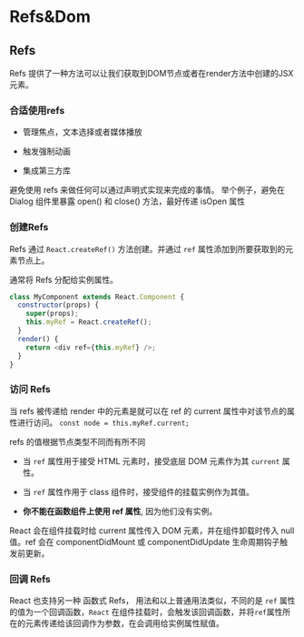 <!--
 * @Author: zhangwu
 * @Date: 2022-04-18 20:45:34
 * @LastEditors: zhangwu
 * @LastEditTime: 2022-04-18 21:23:32
 * @Description: 请填写简介
-->
# Refs&Dom

## Refs

Refs 提供了一种方法可以让我们获取到DOM节点或者在render方法中创建的JSX元素。

### 合适使用refs

* 管理焦点，文本选择或者媒体播放

* 触发强制动画

* 集成第三方库

避免使用 refs 来做任何可以通过声明式实现来完成的事情。
举个例子，避免在 Dialog 组件里暴露 open() 和 close() 方法，最好传递 isOpen 属性

### 创建Refs

Refs 通过 `React.createRef()` 方法创建。并通过 `ref` 属性添加到所要获取到的元素节点上。

通常将 Refs 分配给实例属性。

```javaScript
class MyComponent extends React.Component {
  constructor(props) {
    super(props);
    this.myRef = React.createRef();
  }
  render() {
    return <div ref={this.myRef} />;
  }
}
```

### 访问 Refs

当 refs 被传递给 render 中的元素是就可以在 ref 的 current 属性中对该节点的属性进行访问。
`const node = this.myRef.current;`

refs 的值根据节点类型不同而有所不同

* 当 `ref` 属性用于接受 HTML 元素时，接受底层 DOM 元素作为其 `current` 属性。

* 当 `ref` 属性作用于 class 组件时，接受组件的挂载实例作为其值。

* **你不能在函数组件上使用 ref 属性**, 因为他们没有实例。

React 会在组件挂载时给 current 属性传入 DOM 元素，并在组件卸载时传入 null 值。ref 会在 componentDidMount 或 componentDidUpdate 生命周期钩子触发前更新。

### 回调 Refs

React 也支持另一种 函数式 Refs，
用法和以上普通用法类似，不同的是 `ref` 属性的值为一个回调函数，`React` 在组件挂载时，会触发该回调函数，并将`ref`属性所在的元素传递给该回调作为参数，在会调用给实例属性赋值。
